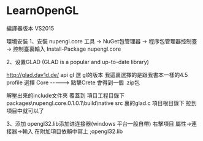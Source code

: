 # LearnOpenGL
編譯器版本 VS2015

環境安裝
1、安裝 nupengl.core
工具 -> NuGet包管理器 -> 程序包管理器控制臺 ->  控制臺裏輸入 Install-Package nupengl.core

2、设置GLAD  (GLAD is a popular and up-to-date library)

http://glad.dav1d.de/ 
 api gl 選 gl的版本 我這裏選擇的是跟我書本一樣的4.5  profile  選擇 Core   -----> 點擊Crete 會得到一個 .zip包

 解壓出來的include文件夾 覆蓋到 項目工程目錄下  packages\nupengl.core.0.1.0.1\build\native
 src 裏的glad.c 項目根目錄下  拉到項目中就可以了 


3、添加 opengl32.lib添加进连接器(windows 平台一般自帶)
 右擊項目 屬性->連接器->輸入 在附加項目依賴中寫上  ;opengl32.lib




